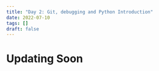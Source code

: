 ```yaml
---
title: "Day 2: Git, debugging and Python Introduction"
date: 2022-07-10
tags: []
draft: false
---
```


# Updating Soon

